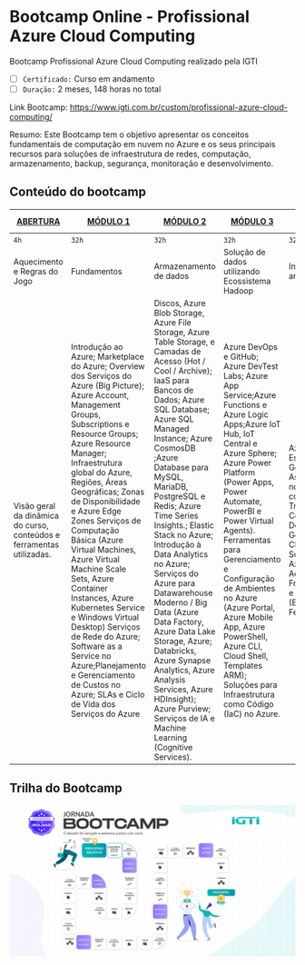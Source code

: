 # Bootcamp Online - Profissional Azure Cloud Computing
 Bootcamp Profissional Azure Cloud Computing realizado pela IGTI

- [ ] ``` Certificado: ``` Curso em andamento
- [ ] ``` Duração: ``` 2 meses, 148 horas no total

Link Bootcamp: https://www.igti.com.br/custom/profissional-azure-cloud-computing/

Resumo: Este Bootcamp tem o objetivo apresentar os conceitos fundamentais de computação em nuvem no Azure e os seus principais recursos para soluções de infraestrutura de redes, computação, armazenamento, backup, segurança, monitoração e desenvolvimento.

## Conteúdo do bootcamp

| [ABERTURA](https://github.com/masedos/Bootcamp-Engenharia-de-Dados/tree/main/Abertura) | [MÓDULO 1](https://github.com/masedos/Bootcamp-Engenharia-de-Dados/tree/main/M%C3%B3dulo%201)| [MÓDULO 2](https://github.com/masedos/Bootcamp-Engenharia-de-Dados/tree/main/M%C3%B3dulo%202) | [MÓDULO 3](https://github.com/masedos/Bootcamp-Engenharia-de-Dados/tree/main/M%C3%B3dulo%203) | [MÓDULO 4](https://github.com/masedos/Bootcamp-Engenharia-de-Dados/tree/main/M%C3%B3dulo%204) | [DESAFIO FINAL](https://github.com/masedos/Bootcamp-Engenharia-de-Dados/tree/main/M%C3%B3dulo%205)|
|---------|--------|---------|---------|---------|-------------|
|`4h`     |`32h`   |`32h`    |`32h`    |`32h`    |`12h`        |   
|Aquecimento e Regras do Jogo |Fundamentos|Armazenamento de dados| Solução de dados utilizando Ecossistema Hadoop |Infraestrutura de dados e arquitetura escalável|Desafio Final|
|Visão geral da dinâmica do curso, conteúdos e ferramentas utilizadas. |Introdução ao Azure; Marketplace do Azure; Overview dos Serviços do Azure (Big Picture); Azure Account, Management Groups, Subscriptions e Resource Groups; Azure Resource Manager; Infraestrutura global do Azure, Regiões, Áreas Geográficas; Zonas de Disponibilidade e Azure Edge Zones Serviços de Computação Básica (Azure Virtual Machines, Azure Virtual Machine Scale Sets, Azure Container Instances, Azure Kubernetes Service e Windows Virtual Desktop) Serviços de Rede do Azure; Software as a Service no Azure;Planejamento e Gerenciamento de Custos no Azure; SLAs e Ciclo de Vida dos Serviços do Azure|Discos, Azure Blob Storage, Azure File Storage, Azure Table Storage, e Camadas de Acesso (Hot / Cool / Archive); IaaS para Bancos de Dados; Azure SQL Database; Azure SQL Managed Instance; Azure CosmosDB ;Azure Database para MySQL, MariaDB, PostgreSQL e Redis; Azure Time Series Insights.; Elastic Stack no Azure; Introdução à Data Analytics no Azure; Serviços do Azure para Datawarehouse Moderno / Big Data (Azure Data Factory, Azure Data Lake Storage, Azure; Databricks, Azure Synapse Analytics, Azure Analysis Services, Azure HDInsight); Azure Purview; Serviços de IA e Machine Learning (Cognitive Services).|Azure DevOps e GitHub; Azure DevTest Labs; Azure App Service;Azure Functions e Azure Logic Apps;Azure IoT Hub, IoT Central e Azure Sphere; Azure Power Platform (Power Apps, Power Automate, PowerBI e Power Virtual Agents). Ferramentas para Gerenciamento e Configuração de Ambientes no Azure (Azure Portal, Azure Mobile App, Azure PowerShell, Azure CLI, Cloud Shell, Templates ARM); Soluções para Infraestrutura como Código (IaC) no Azure. |Azure Security Center; Estratégia de Governança de Assinaturas; Compliance no Azure (Categorias de conformidade, Azure Trust Center, Azure Compliance Documentation, Azure Government, Azure China 21Vianet) Soluções para LGPD no Azure;Azure Cloud Adoption Framework;Planejamento e Migração para o Azure (Estratégias e Ferramentas). |Conclusão da aplicação final.|

## Trilha do Bootcamp

[![](https://github.com/JorgeCandido/Bootcamp-Profissional-Azure-Cloud-Computing/blob/main/Trilhas%20Azure%20Cloud%20Computing.png)](https://www.linkedin.com/in/jorgecandido/)
